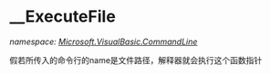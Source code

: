 ﻿# __ExecuteFile
_namespace: <a href="#" onClick="load('/docs/Microsoft.VisualBasic.CommandLine/index.md')">Microsoft.VisualBasic.CommandLine</a>_

假若所传入的命令行的name是文件路径，解释器就会执行这个函数指针




